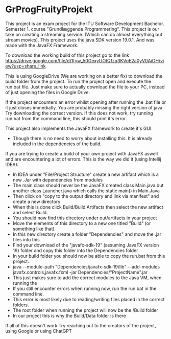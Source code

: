 # GrProgFruityProjekt

This project is an exam project for the ITU Software Development Bachelor. Semester 1. course "Grundlæggende Programmering". 
This project is our take on creating a streaming service. (Which can do almost everything but stream movies).
This project uses the java SDK version 19.0.1. And was made with the JavaFX Framework.


To download the working build of this project go to the link 
https://drive.google.com/file/d/1tyw_50GexyUOtQfzq3KVoE2a0yV0AiOH/view?usp=share_link

This is using GoogleDrive (We are working on a better fix) to download the build folder from the project.
To run the project open and execute the run.bat file.
Just make sure to actually download the file to your PC, instead of just opening the files in Google Drive.

If the project encounters an error whilst opening after running the .bat file or it just closes immediatly. You are probably missing the right version of java.
Try downloading the correct version. If this does not work, try running run.bat from the command line, this should print it's error.

This project also implements the JavaFX framework to create it's GUI.
  - Though there is no need to worry about installing this. It is already included in the dependencies of the build.
  
 If you are trying to create a build of your own project with JavaFX aswell and are encountering a lot of errors.
 This is the way we did it (using Intellij IDEA):
  - In IDEA under "File/Project Structure" create a new artifact which is a new .Jar with dependencies from modules
  - The main class should never be the JavaFX created class Main.java but another class Launcher.java which calls the static main() in Main.Java
  - Then click on "copy to the output directory and link via manifest" and create a new directory
  - When this is done click Build/Build Artifacts then select the new artifact and select Build.
  - You should now find this directory under out/artifacts in your project
  - Move the elements of this directory to a new one titled "Build" (or something like that)
  - In this new directory create a folder "Dependencies" and move the .jar files into this
  - Find your download of the "javafx-sdk-19" (assuming JavaFX version 19) folder and copy this folder into the Dependencies folder
  - In your build folder you should now be able to copy the run.bat from this project:
  - java --module-path "Dependencies/javafx-sdk-19/lib" --add-modules javafx.controls,javafx.fxml -jar Dependencies/"ProjectName".jar
  - This just makes sure to add the correct modules to the Java VM, when running the 
  - If you still encounter errors when running now, run the run.bat in the command line.
  - This error is most likely due to reading/writing files placed in the correct folders.
  - The root folder when running the project will now be the /Build folder
  - In our project this is why the Build/Data folder is there

If all of this doesn't work
Try reaching out to the creators of the project,
using Google
or using ChatGPT
